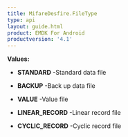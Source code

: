 ```yaml
---
title: MifareDesfire.FileType
type: api
layout: guide.html
product: EMDK For Android
productversion: '4.1'
---
```





**Values:**

* **STANDARD** -Standard data file

* **BACKUP** -Back up data file

* **VALUE** -Value file

* **LINEAR_RECORD** -Linear record file

* **CYCLIC_RECORD** -Cyclic record file









